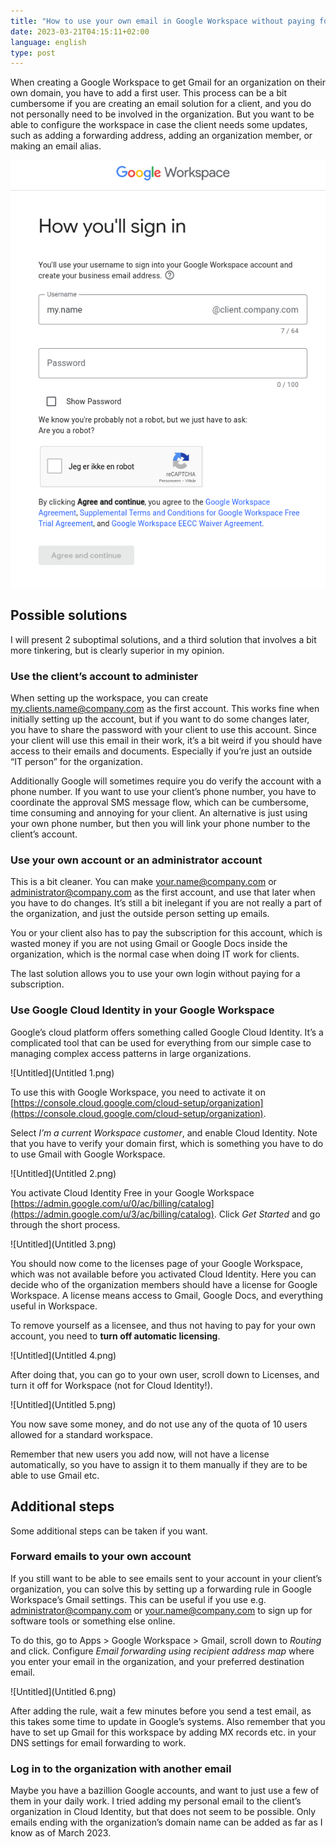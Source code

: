 ```yaml
---
title: "How to use your own email in Google Workspace without paying for a license"
date: 2023-03-21T04:15:11+02:00
language: english
type: post
---
```


When creating a Google Workspace to get Gmail for an organization on their own domain, you have to add a first user. This process can be a bit cumbersome if you are creating an email solution for a client, and you do not personally need to be involved in the organization. But you want to be able to configure the workspace in case the client needs some updates, such as adding a forwarding address, adding an organization member, or making an email alias.

![Untitled](Untitled.png)

## Possible solutions

I will present 2 suboptimal solutions, and a third solution that involves a bit more tinkering, but is clearly superior in my opinion.

### Use the client’s account to administer

When setting up the workspace, you can create my.clients.name@company.com as the first account. This works fine when initially setting up the account, but if you want to do some changes later, you have to share the password with your client to use this account. Since your client will use this email in their work, it’s a bit weird if you should have access to their emails and documents. Especially if you’re just an outside “IT person” for the organization.

Additionally Google will sometimes require you do verify the account with a phone number. If you want to use your client’s phone number, you have to coordinate the approval SMS message flow, which can be cumbersome, time consuming and annoying for your client.
An alternative is just using your own phone number, but then you will link your phone number to the client’s account.

### Use your own account or an administrator account

This is a bit cleaner. You can make your.name@company.com or administrator@company.com as the first account, and use that later when you have to do changes. It’s still a bit inelegant if you are not really a part of the organization, and just the outside person setting up emails.

You or your client also has to pay the subscription for this account, which is wasted money if you are not using Gmail or Google Docs inside the organization, which is the normal case when doing IT work for clients.

The last solution allows you to use your own login without paying for a subscription.

### Use Google Cloud Identity in your Google Workspace

Google’s cloud platform offers something called Google Cloud Identity. It’s a complicated tool that can be used for everything from our simple case to managing complex access patterns in large organizations.

![Untitled](Untitled 1.png)

To use this with Google Workspace, you need to activate it on [https://console.cloud.google.com/cloud-setup/organization](https://console.cloud.google.com/cloud-setup/organization).

Select _I’m a current Workspace customer_, and enable Cloud Identity. Note that you have to verify your domain first, which is something you have to do to use Gmail with Google Workspace.

![Untitled](Untitled 2.png)

You activate Cloud Identity Free in your Google Workspace [https://admin.google.com/u/0/ac/billing/catalog](https://admin.google.com/u/3/ac/billing/catalog). Click _Get Started_ and go through the short process.

![Untitled](Untitled 3.png)

You should now come to the licenses page of your Google Workspace, which was not available before you activated Cloud Identity. Here you can decide who of the organization members should have a license for Google Workspace. A license means access to Gmail, Google Docs, and everything useful in Workspace.

To remove yourself as a licensee, and thus not having to pay for your own account, you need to **turn off automatic licensing**.

![Untitled](Untitled 4.png)

After doing that, you can go to your own user, scroll down to Licenses, and turn it off for Workspace (not for Cloud Identity!).

![Untitled](Untitled 5.png)

You now save some money, and do not use any of the quota of 10 users allowed for a standard workspace.

Remember that new users you add now, will not have a license automatically, so you have to assign it to them manually if they are to be able to use Gmail etc.

## Additional steps

Some additional steps can be taken if you want.

### Forward emails to your own account

If you still want to be able to see emails sent to your account in your client’s organization, you can solve this by setting up a forwarding rule in Google Workspace’s Gmail settings. This can be useful if you use e.g. administrator@company.com or your.name@company.com to sign up for software tools or something else online.

To do this, go to Apps > Google Workspace > Gmail, scroll down to _Routing_ and click. Configure _Email forwarding using recipient address map_ where you enter your email in the organization, and your preferred destination email.

![Untitled](Untitled 6.png)

After adding the rule, wait a few minutes before you send a test email, as this takes some time to update in Google’s systems. Also remember that you have to set up Gmail for this workspace by adding MX records etc. in your DNS settings for email forwarding to work.

### Log in to the organization with another email

Maybe you have a bazillion Google accounts, and want to just use a few of them in your daily work. I tried adding my personal email to the client’s organization in Cloud Identity, but that does not seem to be possible. Only emails ending with the organization’s domain name can be added as far as I know as of March 2023.
